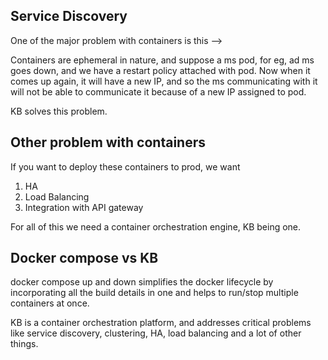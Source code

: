 

## Service Discovery

One of the major problem with containers is this -->

Containers are ephemeral in nature, and suppose a ms pod, for eg, ad ms goes down, and we have a restart policy attached with pod. Now when it comes up again, it will have a new IP, and so the ms communicating with it will not be able to communicate it because of a new IP assigned to pod.

KB solves this problem.

## Other problem with containers

If you want to deploy these containers to prod, we want

1. HA
2. Load Balancing
3. Integration with API gateway

For all of this we need a container orchestration engine, KB being one.


## Docker compose vs KB

docker compose up and down simplifies the docker lifecycle by incorporating all the build details in one and helps to run/stop multiple containers at once.

KB is a container orchestration platform, and addresses critical problems like service discovery, clustering, HA, load balancing and a lot of other things.
